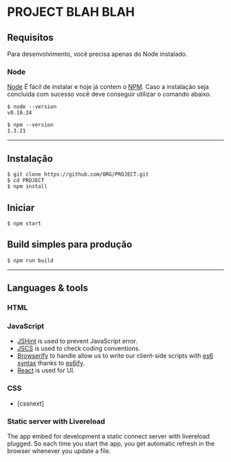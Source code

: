 # PROJECT BLAH BLAH

## Requisitos

Para desenvolvimento, você precisa apenas do Node instalado.

### Node

[Node](http://nodejs.org/) É fácil de instalar e hoje já contem o [NPM](https://npmjs.org/).
Caso a instalação seja concluída com sucesso você deve conseguir utilizar o comando abaixo.

    $ node --version
    v0.10.24

    $ npm --version
    1.3.21

---

## Instalação

    $ git clone https://github.com/ORG/PROJECT.git
    $ cd PROJECT
    $ npm install

## Iniciar

    $ npm start

## Build simples para produção

    $ npm run build

---

## Languages & tools

### HTML

### JavaScript

- [JSHint](http://www.jshint.com/docs/) is used to prevent JavaScript error.
- [JSCS](https://npmjs.org/package/jscs) is used to check coding conventions.
- [Browserify](http://browserify.org/) to handle allow us to write our client-side scripts with [es6 syntax](http://es6.github.io/) thanks to [es6ify](https://github.com/thlorenz/es6ify).
- [React](http://facebook.github.io/react) is used for UI.

### CSS

- [cssnext]

### Static server with Livereload

The app embed for development a static connect server with livereload plugged.
So each time you start the app, you get automatic refresh in the browser whenever you update a file.